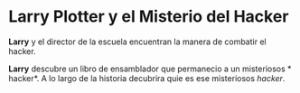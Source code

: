 # Larry Plotter y el Misterio del Hacker

**Larry** y el director de la escuela encuentran la manera de combatir el hacker.

**Larry** descubre un libro de ensamblador que permanecio a un misteriosos * hacker*.
A lo largo de la historia decubrira quie es ese misteriosos *hacker*.


